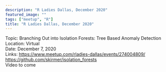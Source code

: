 ```yaml
---
description: "R Ladies Dallas, December 2020"
featured_image: ""
tags: ["meetup", "R"]
title: "R Ladies Dallas, December 2020"
---
```


Topic: Branching Out into Isolation Forests: Tree Based Anomaly Detection    
Location: Virtual  
Date: December 7, 2020  
Links: https://www.meetup.com/rladies-dallas/events/274004809/  
  https://github.com/skirmer/isolation_forests   
  Video to come
